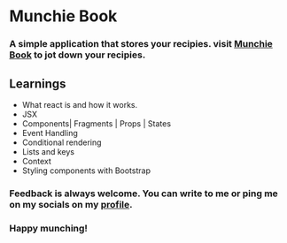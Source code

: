 # Munchie Book

### A simple application that stores your recipies. visit [Munchie Book](https://munchiebook.danielwilliam.dev) to jot down your recipies.

## Learnings

- What react is and how it works.
- JSX
- Components| Fragments | Props | States
- Event Handling
- Conditional rendering
- Lists and keys
- Context
- Styling components with Bootstrap

### Feedback is always welcome. You can write to me or ping me on my socials on my [profile](https://github.com/dwi13L).

### Happy munching!
